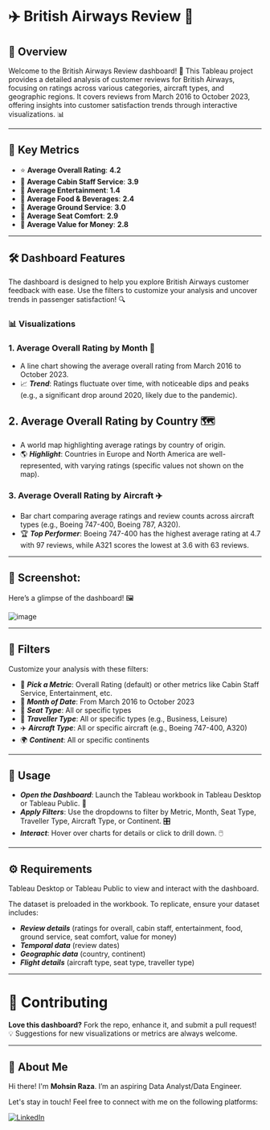 # **✈️ British Airways Review 🛫**


## 🌟 Overview

Welcome to the British Airways Review dashboard! 🛬 This Tableau project provides a detailed analysis of customer reviews for British Airways, focusing on ratings across various categories, aircraft types, and geographic regions. It covers reviews from March 2016 to October 2023, offering insights into customer satisfaction trends through interactive visualizations. 📊

---

## 🔑 Key Metrics

- ⭐ ****Average Overall Rating****: **4.2**  
- 👥 ****Average Cabin Staff Service****: **3.9**  
- 🎥 ****Average Entertainment****: **1.4**  
- 🍴 ****Average Food & Beverages****: **2.4**  
- 🛬 ****Average Ground Service****: **3.0** 
- 💺 ****Average Seat Comfort****: **2.9**  
- 💸 ****Average Value for Money****: **2.8**

---

## 🛠️ Dashboard Features

The dashboard is designed to help you explore British Airways customer feedback with ease. Use the filters to customize your analysis and uncover trends in passenger satisfaction! 🔍


### 📊 Visualizations


### 1. Average Overall Rating by Month 📅  

- A line chart showing the average overall rating from March 2016 to October 2023.  
- 📈 ***Trend***: Ratings fluctuate over time, with noticeable dips and peaks (e.g., a significant drop around 2020, likely due to the pandemic).


## 2. Average Overall Rating by Country 🗺️  

- A world map highlighting average ratings by country of origin. 
- 🌎 ***Highlight***: Countries in Europe and North America are well-represented, with varying ratings (specific values not shown on the map).


### 3. Average Overall Rating by Aircraft ✈️  

- Bar chart comparing average ratings and review counts across aircraft types (e.g., Boeing 747-400, Boeing 787, A320).  
- 🏆 ***Top Performer***: Boeing 747-400 has the highest average rating at 4.7 with 97 reviews, while A321 scores the lowest at 3.6 with 63 reviews.

---

## 🎨 Screenshot:

Here’s a glimpse of the dashboard! 🖼️  

![image](https://github.com/user-attachments/assets/59d4d6a7-a016-4b4d-9e50-fddbb500cd3b)

---

## 🧩 Filters

Customize your analysis with these filters:  

- 📏 ***Pick a Metric***: Overall Rating (default) or other metrics like Cabin Staff Service, Entertainment, etc.  
- 📅 ***Month of Date***: From March 2016 to October 2023  
- 💺 ***Seat Type***: All or specific types  
- 👤 ***Traveller Type***: All or specific types (e.g., Business, Leisure)  
- ✈️ ***Aircraft Type***: All or specific aircraft (e.g., Boeing 747-400, A320) 
- 🌍 ***Continent***: All or specific continents

---

## 🚀 Usage

- ***Open the Dashboard***: Launch the Tableau workbook in Tableau Desktop or Tableau Public. 📂  
- ***Apply Filters***: Use the dropdowns to filter by Metric, Month, Seat Type, Traveller Type, Aircraft Type, or Continent. 🎛️ 
- ***Interact***: Hover over charts for details or click to drill down. 🖱️

---

## ⚙️ Requirements

Tableau Desktop or Tableau Public to view and interact with the dashboard.  

The dataset is preloaded in the workbook. To replicate, ensure your dataset includes: 

  - ***Review details*** (ratings for overall, cabin staff, entertainment, food, ground service, seat comfort, value for money)
  - ***Temporal data*** (review dates)
  - ***Geographic data*** (country, continent)
  - ***Flight details*** (aircraft type, seat type, traveller type)

---

# 🤝 Contributing

**Love this dashboard?** Fork the repo, enhance it, and submit a pull request! 💡 Suggestions for new visualizations or metrics are always welcome.  

---

## 🌟 About Me

Hi there! I'm **Mohsin Raza**. I’m an aspiring Data Analyst/Data Engineer.

Let's stay in touch! Feel free to connect with me on the following platforms:

[![LinkedIn](https://img.shields.io/badge/LinkedIn-0077B5?style=for-the-badge&logo=linkedin&logoColor=white)](https://www.linkedin.com/in/mohsin--raza/)

